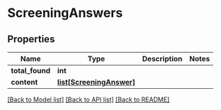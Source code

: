 # ScreeningAnswers

## Properties
Name | Type | Description | Notes
------------ | ------------- | ------------- | -------------
**total_found** | **int** |  | 
**content** | [**list[ScreeningAnswer]**](ScreeningAnswer.md) |  | 

[[Back to Model list]](../README.md#documentation-for-models) [[Back to API list]](../README.md#documentation-for-api-endpoints) [[Back to README]](../README.md)



